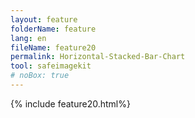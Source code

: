 ```yaml
---
layout: feature
folderName: feature
lang: en
fileName: feature20
permalink: Horizontal-Stacked-Bar-Chart
tool: safeimagekit
# noBox: true
---
```

{% include feature20.html%}